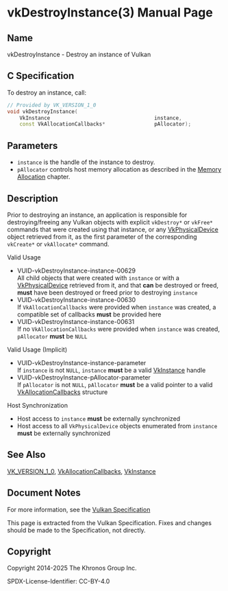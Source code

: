 # vkDestroyInstance(3) Manual Page

## Name

vkDestroyInstance - Destroy an instance of Vulkan



## [](#_c_specification)C Specification

To destroy an instance, call:

```c++
// Provided by VK_VERSION_1_0
void vkDestroyInstance(
    VkInstance                                  instance,
    const VkAllocationCallbacks*                pAllocator);
```

## [](#_parameters)Parameters

- `instance` is the handle of the instance to destroy.
- `pAllocator` controls host memory allocation as described in the [Memory Allocation](https://registry.khronos.org/vulkan/specs/latest/html/vkspec.html#memory-allocation) chapter.

## [](#_description)Description

Prior to destroying an instance, an application is responsible for destroying/freeing any Vulkan objects with explicit `vkDestroy*` or `vkFree*` commands that were created using that instance, or any [VkPhysicalDevice](https://registry.khronos.org/vulkan/specs/latest/man/html/VkPhysicalDevice.html) object retrieved from it, as the first parameter of the corresponding `vkCreate*` or `vkAllocate*` command.

Valid Usage

- [](#VUID-vkDestroyInstance-instance-00629)VUID-vkDestroyInstance-instance-00629  
  All child objects that were created with `instance` or with a [VkPhysicalDevice](https://registry.khronos.org/vulkan/specs/latest/man/html/VkPhysicalDevice.html) retrieved from it, and that **can** be destroyed or freed, **must** have been destroyed or freed prior to destroying `instance`
- [](#VUID-vkDestroyInstance-instance-00630)VUID-vkDestroyInstance-instance-00630  
  If `VkAllocationCallbacks` were provided when `instance` was created, a compatible set of callbacks **must** be provided here
- [](#VUID-vkDestroyInstance-instance-00631)VUID-vkDestroyInstance-instance-00631  
  If no `VkAllocationCallbacks` were provided when `instance` was created, `pAllocator` **must** be `NULL`

Valid Usage (Implicit)

- [](#VUID-vkDestroyInstance-instance-parameter)VUID-vkDestroyInstance-instance-parameter  
  If `instance` is not `NULL`, `instance` **must** be a valid [VkInstance](https://registry.khronos.org/vulkan/specs/latest/man/html/VkInstance.html) handle
- [](#VUID-vkDestroyInstance-pAllocator-parameter)VUID-vkDestroyInstance-pAllocator-parameter  
  If `pAllocator` is not `NULL`, `pAllocator` **must** be a valid pointer to a valid [VkAllocationCallbacks](https://registry.khronos.org/vulkan/specs/latest/man/html/VkAllocationCallbacks.html) structure

Host Synchronization

- Host access to `instance` **must** be externally synchronized
- Host access to all `VkPhysicalDevice` objects enumerated from `instance` **must** be externally synchronized

## [](#_see_also)See Also

[VK\_VERSION\_1\_0](https://registry.khronos.org/vulkan/specs/latest/man/html/VK_VERSION_1_0.html), [VkAllocationCallbacks](https://registry.khronos.org/vulkan/specs/latest/man/html/VkAllocationCallbacks.html), [VkInstance](https://registry.khronos.org/vulkan/specs/latest/man/html/VkInstance.html)

## [](#_document_notes)Document Notes

For more information, see the [Vulkan Specification](https://registry.khronos.org/vulkan/specs/latest/html/vkspec.html#vkDestroyInstance)

This page is extracted from the Vulkan Specification. Fixes and changes should be made to the Specification, not directly.

## [](#_copyright)Copyright

Copyright 2014-2025 The Khronos Group Inc.

SPDX-License-Identifier: CC-BY-4.0